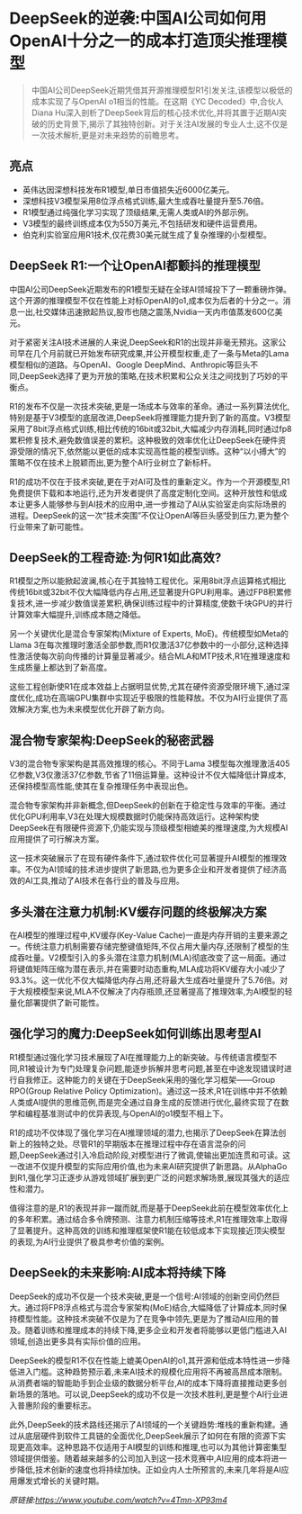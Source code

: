 # DeepSeek的逆袭:中国AI公司如何用OpenAI十分之一的成本打造顶尖推理模型

>中国AI公司DeepSeek近期凭借其开源推理模型R1引发关注,该模型以极低的成本实现了与OpenAI o1相当的性能。在这期《YC Decoded》中,合伙人Diana Hu深入剖析了DeepSeek背后的核心技术优化,并将其置于近期AI突破的历史背景下,揭示了其独特创新。对于关注AI发展的专业人士,这不仅是一次技术解析,更是对未来趋势的前瞻思考。

## 亮点

- 英伟达因深想科技发布R1模型,单日市值损失近6000亿美元。  
- 深想科技V3模型采用8位浮点格式训练,最大生成吞吐量提升至5.76倍。  
- R1模型通过纯强化学习实现了顶级结果,无需人类或AI的外部示例。  
- V3模型的最终训练成本仅为550万美元,不包括研发和硬件运营费用。  
- 伯克利实验室应用R1技术,仅花费30美元就生成了复杂推理的小型模型。

## DeepSeek R1:一个让OpenAI都颤抖的推理模型
中国AI公司DeepSeek近期发布的R1模型无疑在全球AI领域投下了一颗重磅炸弹。这个开源的推理模型不仅在性能上对标OpenAI的o1,成本仅为后者的十分之一。消息一出,社交媒体迅速掀起热议,股市也随之震荡,Nvidia一天内市值蒸发600亿美元。

对于紧密关注AI技术进展的人来说,DeepSeek和R1的出现并非毫无预兆。这家公司早在几个月前就已开始发布研究成果,并公开模型权重,走了一条与Meta的Lama模型相似的道路。与OpenAI、Google DeepMind、Anthropic等巨头不同,DeepSeek选择了更为开放的策略,在技术积累和公众关注之间找到了巧妙的平衡点。

R1的发布不仅是一次技术突破,更是一场成本与效率的革命。通过一系列算法优化,特别是基于V3模型的底层改进,DeepSeek将推理能力提升到了新的高度。V3模型采用了8bit浮点格式训练,相比传统的16bit或32bit,大幅减少内存消耗,同时通过fp8累积修复技术,避免数值误差的累积。这种极致的效率优化让DeepSeek在硬件资源受限的情况下,依然能以更低的成本实现高性能的模型训练。这种“以小搏大”的策略不仅在技术上脱颖而出,更为整个AI行业树立了新标杆。

R1的成功不仅在于技术突破,更在于对AI可及性的重新定义。作为一个开源模型,R1免费提供下载和本地运行,还为开发者提供了高度定制化空间。这种开放性和低成本让更多人能够参与到AI技术的应用中,进一步推动了AI从实验室走向实际场景的进程。DeepSeek的这一次“技术突围”不仅让OpenAI等巨头感受到压力,更为整个行业带来了新可能性。

## DeepSeek的工程奇迹:为何R1如此高效?
R1模型之所以能掀起波澜,核心在于其独特工程优化。采用8bit浮点运算格式相比传统16bit或32bit不仅大幅降低内存占用,还显著提升GPU利用率。通过FP8积累修复技术,进一步减少数值误差累积,确保训练过程中的计算精度,使数千块GPU的并行计算效率大幅提升,训练成本随之降低。

另一个关键优化是混合专家架构(Mixture of Experts, MoE)。传统模型如Meta的Llama 3在每次推理时激活全部参数,而R1仅激活37亿参数中的一小部分,这种选择性激活使每次前向传播的计算量显著减少。结合MLA和MTP技术,R1在推理速度和生成质量上都达到了新高度。

这些工程创新使R1在成本效益上占据明显优势,尤其在硬件资源受限环境下,通过深度优化,成功在高端GPU集群中实现近乎极限的性能释放。不仅为AI行业提供了高效解决方案,也为未来模型优化开辟了新方向。

## 混合物专家架构:DeepSeek的秘密武器
V3的混合物专家架构是其高效推理的核心。不同于Lama 3模型每次推理激活405亿参数,V3仅激活37亿参数,节省了11倍运算量。这种设计不仅大幅降低计算成本,还保持模型高性能,使其在复杂推理任务中表现出色。

混合物专家架构并非新概念,但DeepSeek的创新在于稳定性与效率的平衡。通过优化GPU利用率,V3在处理大规模数据时仍能保持高效运行。这种架构使DeepSeek在有限硬件资源下,仍能实现与顶级模型相媲美的推理速度,为大规模AI应用提供了可行解决方案。

这一技术突破展示了在现有硬件条件下,通过软件优化可显著提升AI模型的推理效率。不仅为AI领域的技术进步提供了新思路,也为更多企业和开发者提供了经济高效的AI工具,推动了AI技术在各行业的普及与应用。

## 多头潜在注意力机制:KV缓存问题的终极解决方案
在AI模型的推理过程中,KV缓存(Key-Value Cache)一直是内存开销的主要来源之一。传统注意力机制需要存储完整键值矩阵,不仅占用大量内存,还限制了模型的生成吞吐量。V2模型引入的多头潜在注意力机制(MLA)彻底改变了这一局面。通过将键值矩阵压缩为潜在表示,并在需要时动态重构,MLA成功将KV缓存大小减少了93.3%。这一优化不仅大幅降低内存占用,还将最大生成吞吐量提升了5.76倍。对于大规模模型来说,MLA不仅解决了内存瓶颈,还显著提高了推理效率,为AI模型的轻量化部署提供了新可能性。

## 强化学习的魔力:DeepSeek如何训练出思考型AI
R1模型通过强化学习技术展现了AI在推理能力上的新突破。与传统语言模型不同,R1被设计为专门处理复杂问题,能逐步拆解并思考问题,甚至在中途发现错误时进行自我修正。这种能力的关键在于DeepSeek采用的强化学习框架——Group RPO(Group Relative Policy Optimization)。通过这一技术,R1在训练中并不依赖人类或AI提供的思维范例,而是完全通过自身生成的反馈进行优化,最终实现了在数学和编程基准测试中的优异表现,与OpenAI的o1模型不相上下。

R1的成功不仅体现了强化学习在AI推理领域的潜力,也揭示了DeepSeek在算法创新上的独特之处。尽管R1的早期版本在推理过程中存在语言混杂的问题,DeepSeek通过引入冷启动阶段,对模型进行了微调,使输出更加连贯和可读。这一改进不仅提升模型的实际应用价值,也为未来AI研究提供了新思路。从AlphaGo到R1,强化学习正逐步从游戏领域扩展到更广泛的问题求解场景,展现其强大的适应性和潜力。

值得注意的是,R1的表现并非一蹴而就,而是基于DeepSeek此前在模型效率优化上的多年积累。通过结合多令牌预测、注意力机制压缩等技术,R1在推理效率上取得了显著提升。这种高效的训练和推理框架使R1能在较低成本下实现接近顶尖模型的表现,为AI行业提供了极具参考价值的案例。

## DeepSeek的未来影响:AI成本将持续下降
DeepSeek的成功不仅是一个技术突破,更是一个信号:AI领域的创新空间仍然巨大。通过将FP8浮点格式与混合专家架构(MoE)结合,大幅降低了计算成本,同时保持模型性能。这种技术突破不仅是为了在竞争中领先,更是为了推动AI应用的普及。随着训练和推理成本的持续下降,更多企业和开发者将能够以更低门槛进入AI领域,创造出更多具有实际价值的应用。

DeepSeek的模型R1不仅在性能上媲美OpenAI的o1,其开源和低成本特性进一步降低进入门槛。这种趋势预示着,未来AI技术的规模化应用将不再被高昂成本限制。从消费者端的智能助手到企业级的数据分析平台,AI的成本下降将直接推动更多创新场景的落地。可以说,DeepSeek的成功不仅是一次技术胜利,更是整个AI行业进入普惠阶段的重要标志。

此外,DeepSeek的技术路线还揭示了AI领域的一个关键趋势:堆栈的重新构建。通过从底层硬件到软件工具链的全面优化,DeepSeek展示了如何在有限的资源下实现更高效率。这种思路不仅适用于AI模型的训练和推理,也可以为其他计算密集型领域提供借鉴。随着越来越多的公司加入到这一技术竞赛中,AI应用的成本将进一步降低,技术创新的速度也将持续加快。正如业内人士所预言的,未来几年将是AI应用爆发式增长的关键时期。

_原链接:https://www.youtube.com/watch?v=4Tmn-XP93m4_